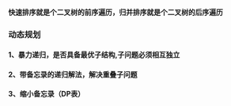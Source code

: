 #### 快速排序就是个二叉树的前序遍历，归并排序就是个二叉树的后序遍历
### 动态规划
#### 1、暴力递归，是否具备最优子结构,子问题必须相互独立
#### 2、带备忘录的递归解法，解决重叠子问题
#### 3、缩小备忘录（DP表）